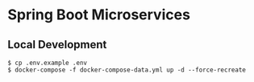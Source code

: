 # Spring Boot Microservices

## Local Development

```shell
$ cp .env.example .env
$ docker-compose -f docker-compose-data.yml up -d --force-recreate
```